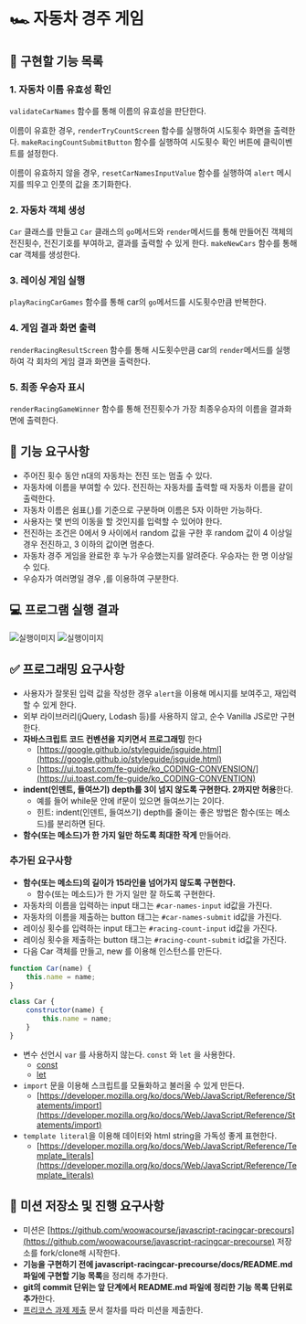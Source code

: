 # 🏎️ 자동차 경주 게임

## 🎯 구현할 기능 목록

### 1. 자동차 이름 유효성 확인

`validateCarNames` 함수를 통해 이름의 유효성을 판단한다.

이름이 유효한 경우, `renderTryCountScreen` 함수를 실행하여 시도횟수 화면을 출력한다.
`makeRacingCountSubmitButton` 함수를 실행하여 시도횟수 확인 버튼에 클릭이벤트를 설정한다.

이름이 유효하지 않을 경우, `resetCarNamesInputValue` 함수를 실행하여 `alert` 메시지를 띄우고 인풋의 값을 초기화한다.

### 2. 자동차 객체 생성

`Car` 클래스를 만들고 `Car` 클래스의 `go`메서드와 `render`메서드를 통해 만들어진 객체의 전진횟수, 전진기호를 부여하고, 결과를 출력할 수 있게 한다.
`makeNewCars` 함수를 통해 car 객체를 생성한다.

### 3. 레이싱 게임 실행

`playRacingCarGames` 함수를 통해 car의 `go`메서드를 시도횟수만큼 반복한다.

### 4. 게임 결과 화면 출력

`renderRacingResultScreen` 함수를 통해 시도횟수만큼 car의 `render`메서드를 실행하여 각 회차의 게임 결과 화면을 출력한다.

### 5. 최종 우승자 표시

`renderRacingGameWinner` 함수를 통해 전진횟수가 가장 최종우승자의 이름을 결과화면에 출력한다.


## 🎯 기능 요구사항

-   주어진 횟수 동안 n대의 자동차는 전진 또는 멈출 수 있다.
-   자동차에 이름을 부여할 수 있다. 전진하는 자동차를 출력할 때 자동차 이름을 같이 출력한다.
-   자동차 이름은 쉼표(,)를 기준으로 구분하며 이름은 5자 이하만 가능하다.
-   사용자는 몇 번의 이동을 할 것인지를 입력할 수 있어야 한다.
-   전진하는 조건은 0에서 9 사이에서 random 값을 구한 후 random 값이 4 이상일 경우 전진하고, 3 이하의 값이면 멈춘다.
-   자동차 경주 게임을 완료한 후 누가 우승했는지를 알려준다. 우승자는 한 명 이상일 수 있다.
-   우승자가 여러명일 경우 ,를 이용하여 구분한다.

## 💻 프로그램 실행 결과

![실행이미지](images/result.gif)
![실행이미지](images/result.jpg)

## ✅ 프로그래밍 요구사항

-   사용자가 잘못된 입력 값을 작성한 경우 `alert`을 이용해 메시지를 보여주고, 재입력할 수 있게 한다.
-   외부 라이브러리(jQuery, Lodash 등)를 사용하지 않고, 순수 Vanilla JS로만 구현한다.
-   **자바스크립트 코드 컨벤션을 지키면서 프로그래밍** 한다
    -   [https://google.github.io/styleguide/jsguide.html](https://google.github.io/styleguide/jsguide.html)
    -   [https://ui.toast.com/fe-guide/ko_CODING-CONVENSION/](https://ui.toast.com/fe-guide/ko_CODING-CONVENTION)
-   **indent(인덴트, 들여쓰기) depth를 3이 넘지 않도록 구현한다. 2까지만 허용**한다.
    -   예를 들어 while문 안에 if문이 있으면 들여쓰기는 2이다.
    -   힌트: indent(인덴트, 들여쓰기) depth를 줄이는 좋은 방법은 함수(또는 메소드)를 분리하면 된다.
-   **함수(또는 메소드)가 한 가지 일만 하도록 최대한 작게** 만들어라.

### 추가된 요구사항

-   **함수(또는 메소드)의 길이가 15라인을 넘어가지 않도록 구현한다.**
    -   함수(또는 메소드)가 한 가지 일만 잘 하도록 구현한다.
-   자동차의 이름을 입력하는 input 태그는 `#car-names-input` id값을 가진다.
-   자동차의 이름을 제출하는 button 태그는 `#car-names-submit` id값을 가진다.
-   레이싱 횟수를 입력하는 input 태그는 `#racing-count-input` id값을 가진다.
-   레이싱 횟수을 제출하는 button 태그는 `#racing-count-submit` id값을 가진다.
-   다음 Car 객체를 만들고, new 를 이용해 인스턴스를 만든다.

```javascript
function Car(name) {
    this.name = name;
}

class Car {
    constructor(name) {
        this.name = name;
    }
}
```

-   변수 선언시 `var` 를 사용하지 않는다. `const` 와 `let` 을 사용한다.
    -   [const](https://developer.mozilla.org/ko/docs/Web/JavaScript/Reference/Statements/const)
    -   [let](https://developer.mozilla.org/ko/docs/Web/JavaScript/Reference/Statements/let)
-   `import` 문을 이용해 스크립트를 모듈화하고 불러올 수 있게 만든다.
    -   [https://developer.mozilla.org/ko/docs/Web/JavaScript/Reference/Statements/import](https://developer.mozilla.org/ko/docs/Web/JavaScript/Reference/Statements/import)
-   `template literal`을 이용해 데이터와 html string을 가독성 좋게 표현한다.
    -   [https://developer.mozilla.org/ko/docs/Web/JavaScript/Reference/Template_literals](https://developer.mozilla.org/ko/docs/Web/JavaScript/Reference/Template_literals)

## 📝 미션 저장소 및 진행 요구사항

-   미션은 [https://github.com/woowacourse/javascript-racingcar-precours](https://github.com/woowacourse/javascript-racingcar-precourse) 저장소를 fork/clone해 시작한다.
-   **기능을 구현하기 전에 javascript-racingcar-precourse/docs/README.md 파일에 구현할 기능 목록**을 정리해 추가한다.
-   **git의 commit 단위는 앞 단계에서 README.md 파일에 정리한 기능 목록 단위로 추가**한다.
-   [프리코스 과제 제출](https://github.com/woowacourse/woowacourse-docs/tree/master/precourse) 문서 절차를 따라 미션을 제출한다.
